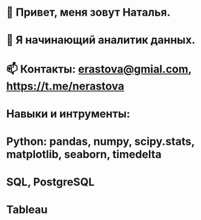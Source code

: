 # 👋 Привет, меня зовут Наталья.
# 👀 Я начинающий аналитик данных.
# 📫 Контакты: erastova@gmial.com, https://t.me/nerastova

# Навыки и интрументы:

# Python: pandas, numpy, scipy.stats, matplotlib, seaborn, timedelta
# SQL, PostgreSQL
# Tableau
